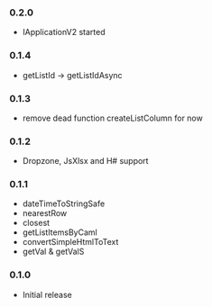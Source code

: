 ### 0.2.0
* IApplicationV2 started

### 0.1.4
* getListId -> getListIdAsync

### 0.1.3
* remove dead function createListColumn for now

### 0.1.2
* Dropzone, JsXlsx and H# support

### 0.1.1
* dateTimeToStringSafe
* nearestRow
* closest
* getListItemsByCaml
* convertSimpleHtmlToText
* getVal & getValS

### 0.1.0

* Initial release
